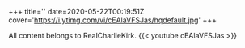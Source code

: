 +++
title=''
date=2020-05-22T00:19:51Z
cover='https://i.ytimg.com/vi/cEAlaVFSJas/hqdefault.jpg'
+++

All content belongs to RealCharlieKirk.
{{< youtube cEAlaVFSJas >}}
